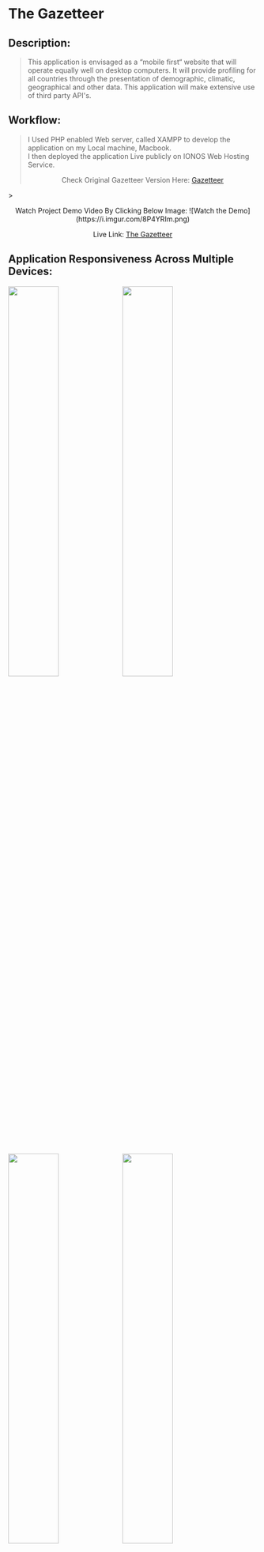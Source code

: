 # The Gazetteer

## Description: 
> This application is envisaged as a “mobile first“ website that will operate equally well on desktop computers. 
> It will provide profiling for all countries through the presentation of demographic, climatic, geographical and other data. 
> This application will make extensive use of third party API's. 

## Workflow:  
> I Used PHP enabled Web server, called XAMPP to develop the application on my Local machine, Macbook.  
> I then deployed the application Live publicly on IONOS Web Hosting Service. 
> <p align="center">Check Original Gazetteer Version Here: <a href="https://github.com/sasigit7/Gazetteer" alt="Gazetteer"/>Gazetteer</a></p>
</p>
> <p align="center"> Watch Project Demo Video By Clicking Below Image: 
  ![Watch the Demo](https://i.imgur.com/8P4YRIm.png)</p>
<p align="center"> Live Link: <a href="https://thegazetteer.shashwebdev.com/" alt="Gazetteer"/>The Gazetteer</a></p>

## Application Responsiveness Across Multiple Devices:
<img src="https://user-images.githubusercontent.com/24832458/105348187-dd166880-5bdf-11eb-8675-053d68699159.png" width="45%"></img> 
<img src="https://user-images.githubusercontent.com/24832458/105348198-e1db1c80-5bdf-11eb-8686-c4da5f455721.png" width="45%"></img> 
<img src="https://user-images.githubusercontent.com/24832458/105348222-eacbee00-5bdf-11eb-83b3-7debbc5ba4f9.png" width="45%"></img> 
<img src="https://user-images.githubusercontent.com/24832458/105348231-eef80b80-5bdf-11eb-85df-00ec5c5a38f6.png" width="45%"></img> 
<img src="https://user-images.githubusercontent.com/24832458/105348237-f15a6580-5bdf-11eb-8dec-bea12b64f452.png" width="45%"></img> 
<img src="https://user-images.githubusercontent.com/24832458/105348246-f4555600-5bdf-11eb-861b-33aa7626b9e8.png" width="45%"></img> 



## Technologies & Tools I used for this project 🛠️
<p> Front-end -> HTML, CSS, BootStrap, Javascript, JQuery (Select-2, BlockUI Plugin), Leaflet </p>
<p> Web Development Technique -> AJAX </p>
<p> Back-end -> PHP </p>
<p> Third Party Free API's 
<ul>
  <li><a href="https://restcountries.eu">List Of Countries and their demographics</a></li>
  <li><a href="https://corona.imao.ninja">Covid</a></li>
  <li><a href="https://openweathermap.org/api">Weather</a></li>
  <li><a href="https://newsapi.org/">Global News</a></li>
</ul>
 </p>
<p> Free Favicons -> <a href="https://favicon.io/">Favicon</a> </p>
<p> Free Icons <a href="https://fontawesome.com">Fontawesome</a></p>
<p> Minified CSS & JS -> <a href="https://www.minifier.org/">Minify</a> </p>
<p> Domain Registration, Web Hosting at -> <a href="https://www.ionos.co.uk/">IONOS</a></p>

